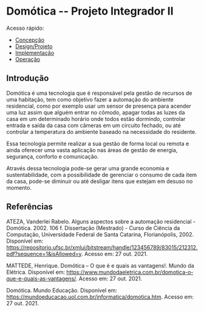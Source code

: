# Domótica -- Projeto Integrador II

Acesso rápido:
  - [Concepção](./concepcao.md)
  - [Design/Projeto](./design.md)
  - [Implementação](./implementacao.md)
  - [Operação](./operacao.md)

## Introdução

Domótica é uma tecnologia que é responsável pela gestão de recursos de uma habitação, tem como objetivo fazer a automação do ambiente residencial, como por exemplo usar um sensor de presença para acender uma luz assim que alguém entrar no cômodo, apagar todas as luzes da casa em um determinado horário onde todos estão dormindo, controlar entrada e saída da casa com câmeras em um circuito fechado, ou até controlar a temperatura do ambiente baseado na necessidade do residente. 

Essa tecnologia permite realizar a sua gestão de forma local ou remota e ainda oferecer uma vasta aplicação nas áreas de gestão de energia, segurança, conforto e comunicação.

Através dessa tecnologia pode-se gerar uma grande economia e sustentabilidade, com a possibilidade de gerenciar o consumo de cada item da casa, pode-se diminuir ou até desligar itens que estejam em desuso no momento.

## Referências

ATEZA, Vanderlei Rabelo. Alguns aspectos sobre a automação residencial - Domótica. 2002. 106 f. Dissertação (Mestrado) - Curso de Ciência da Computação, Universidade Federal de Santa Catarina, Florianópolis, 2002. Disponível em: https://repositorio.ufsc.br/xmlui/bitstream/handle/123456789/83015/212312.pdf?sequence=1&isAllowed=y. Acesso em: 27 out. 2021.

MATTEDE, Henrique. Domótica – O que é e quais as vantagens!. Mundo da Elétrica. Disponível em: https://www.mundodaeletrica.com.br/domotica-o-que-e-quais-as-vantagens/. Acesso em: 27 out. 2021.

Domótica. Mundo Educação. Disponível em: https://mundoeducacao.uol.com.br/informatica/domotica.htm. Acesso em: 27 out. 2021.

